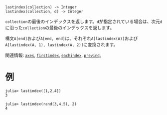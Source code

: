 ```
lastindex(collection) -> Integer
lastindex(collection, d) -> Integer
```

`collection`の最後のインデックスを返します。`d`が指定されている場合は、次元`d`に沿った`collection`の最後のインデックスを返します。

構文`A[end]`および`A[end, end]`は、それぞれ`A[lastindex(A)]`および`A[lastindex(A, 1), lastindex(A, 2)]`に変換されます。

関連情報: [`axes`](@ref), [`firstindex`](@ref), [`eachindex`](@ref), [`prevind`](@ref)。

# 例

```jldoctest
julia> lastindex([1,2,4])
3

julia> lastindex(rand(3,4,5), 2)
4
```
